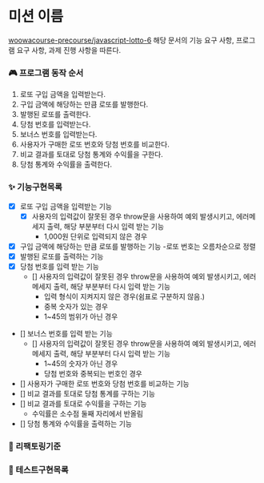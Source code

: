 # 미션 이름

[woowacourse-precourse/javascript-lotto-6](https://github.com/woowacourse-precourse/javascript-lotto-6)
해당 문서의 기능 요구 사항, 프로그램 요구 사항, 과제 진행 사항을 따른다.

### 🎮 프로그램 동작 순서

1. 로또 구입 금액을 입력받는다.
2. 구입 금액에 해당하는 만큼 로또를 발행한다.
3. 발행된 로또를 출력한다.
4. 당첨 번호를 입력받는다.
5. 보너스 번호를 입력받는다.
6. 사용자가 구매한 로또 번호와 당첨 번호를 비교한다.
7. 비교 결과를 토대로 당첨 통계와 수익률을 구한다.
8. 당첨 통계와 수익률을 출력한다.

### ✨ 기능구현목록

- [x] 로또 구입 금액을 입력받는 기능
  - [x] 사용자의 입력값이 잘못된 경우 throw문을 사용하여 예외 발생시키고, 에러메세지 출력, 해당 부분부터 다시 입력 받는 기능
    - 1,000원 단위로 입력되지 않은 경우
- [x] 구입 금액에 해당하는 만큼 로또를 발행하는 기능 -로또 번호는 오름차순으로 정렬
- [x] 발행된 로또를 출력하는 기능
- [x] 당첨 번호를 입력 받는 기능
  - [] 사용자의 입력값이 잘못된 경우 throw문을 사용하여 예외 발생시키고, 에러메세지 출력, 해당 부분부터 다시 입력 받는 기능
    - 입력 형식이 지켜지지 않은 경우(쉼표로 구분하지 않음.)
    - 중복 숫자가 있는 경우
    - 1~45의 범위가 아닌 경우
- [] 보너스 번호를 입력 받는 기능
  - [] 사용자의 입력값이 잘못된 경우 throw문을 사용하여 예외 발생시키고, 에러메세지 출력, 해당 부분부터 다시 입력 받는 기능
    - 1~45의 숫자가 아닌 경우
    - 당첨 번호와 중복되는 번호인 경우
- [] 사용자가 구매한 로또 번호와 당첨 번호를 비교하는 기능
- [] 비교 결과를 토대로 당첨 통계를 구하는 기능
- [] 비교 결과를 토대로 수익률을 구하는 기능
  - 수익률은 소수점 둘째 자리에서 반올림
- [] 당첨 통계와 수익률을 출력하는 기능

### 🔨 리팩토링기준

### 🧪 테스트구현목록
